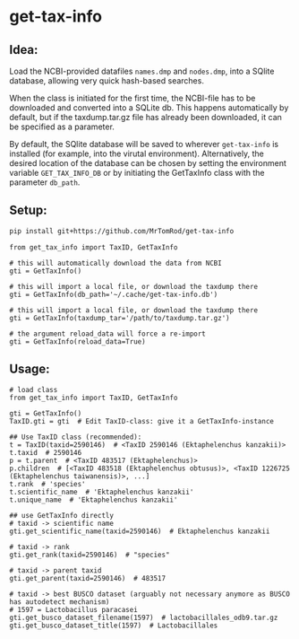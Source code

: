 # get-tax-info

## Idea:

Load the NCBI-provided datafiles `names.dmp` and `nodes.dmp`, into a SQlite database, allowing very quick hash-based
searches.

When the class is initiated for the first time, the NCBI-file has to be downloaded and converted into a SQLite db.
This happens automatically by default, but if the taxdump.tar.gz file has already been downloaded, it can be specified
as a parameter.

By default, the SQlite database will be saved to wherever `get-tax-info` is installed (for example, into the virutal
environment). Alternatively, the desired location of the database can be chosen by setting the environment
variable `GET_TAX_INFO_DB` or by initiating the GetTaxInfo class with the parameter `db_path`.

## Setup:
```bash
pip install git+https://github.com/MrTomRod/get-tax-info
```

```python3
from get_tax_info import TaxID, GetTaxInfo

# this will automatically download the data from NCBI
gti = GetTaxInfo()

# this will import a local file, or download the taxdump there
gti = GetTaxInfo(db_path='~/.cache/get-tax-info.db')

# this will import a local file, or download the taxdump there
gti = GetTaxInfo(taxdump_tar='/path/to/taxdump.tar.gz')

# the argument reload_data will force a re-import
gti = GetTaxInfo(reload_data=True)

```

## Usage:

```python3
# load class
from get_tax_info import TaxID, GetTaxInfo

gti = GetTaxInfo()
TaxID.gti = gti  # Edit TaxID-class: give it a GetTaxInfo-instance

## Use TaxID class (recommended):
t = TaxID(taxid=2590146)  # <TaxID 2590146 (Ektaphelenchus kanzakii)>
t.taxid  # 2590146
p = t.parent  # <TaxID 483517 (Ektaphelenchus)>
p.children  # [<TaxID 483518 (Ektaphelenchus obtusus)>, <TaxID 1226725 (Ektaphelenchus taiwanensis)>, ...]
t.rank  # 'species'
t.scientific_name  # 'Ektaphelenchus kanzakii'
t.unique_name  # 'Ektaphelenchus kanzakii'

## use GetTaxInfo directly
# taxid -> scientific name
gti.get_scientific_name(taxid=2590146)  # Ektaphelenchus kanzakii

# taxid -> rank
gti.get_rank(taxid=2590146)  # "species"

# taxid -> parent taxid
gti.get_parent(taxid=2590146)  # 483517

# taxid -> best BUSCO dataset (arguably not necessary anymore as BUSCO has autodetect mechanism)
# 1597 = Lactobacillus paracasei
gti.get_busco_dataset_filename(1597)  # lactobacillales_odb9.tar.gz
gti.get_busco_dataset_title(1597)  # Lactobacillales
```